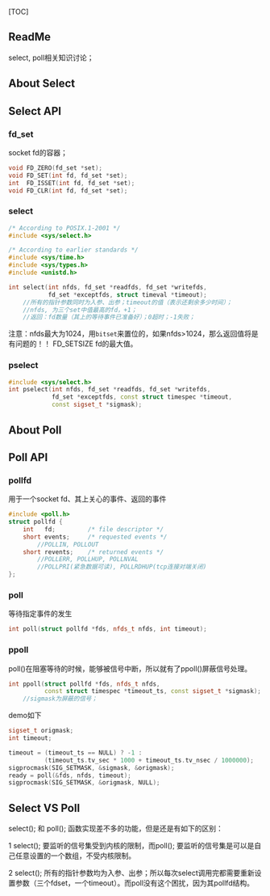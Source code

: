 [TOC]



## ReadMe

select, poll相关知识讨论；



## About Select





## Select API



### fd_set

socket fd的容器；

```cpp
void FD_ZERO(fd_set *set);
void FD_SET(int fd, fd_set *set);
int  FD_ISSET(int fd, fd_set *set);
void FD_CLR(int fd, fd_set *set);
```



### select

```cpp
/* According to POSIX.1-2001 */
#include <sys/select.h>

/* According to earlier standards */
#include <sys/time.h>
#include <sys/types.h>
#include <unistd.h>

int select(int nfds, fd_set *readfds, fd_set *writefds,
           fd_set *exceptfds, struct timeval *timeout);
	//所有的指针参数同时为入参、出参；timeout的值（表示还剩余多少时间）；
	//nfds, 为三个set中值最高的fd，+1；
	//返回：fd数量（其上的等待事件已准备好）；0超时；-1失败；
```

注意：nfds最大为1024，用`bitset`来置位的，如果nfds>1024，那么返回值将是有问题的！！
FD_SETSIZE fd的最大值。

### pselect

````cpp
#include <sys/select.h>
int pselect(int nfds, fd_set *readfds, fd_set *writefds,
            fd_set *exceptfds, const struct timespec *timeout,
            const sigset_t *sigmask);
````





## About Poll





## Poll API



### pollfd

用于一个socket fd、其上关心的事件、返回的事件

```cpp
#include <poll.h>
struct pollfd {
    int   fd;         /* file descriptor */
    short events;     /* requested events */
    	//POLLIN, POLLOUT
    short revents;    /* returned events */
    	//POLLERR, POLLHUP, POLLNVAL
    	//POLLPRI(紧急数据可读), POLLRDHUP(tcp连接对端关闭)
};

```



### poll

等待指定事件的发生

```cpp
int poll(struct pollfd *fds, nfds_t nfds, int timeout);
```



### ppoll

poll()在阻塞等待的时候，能够被信号中断，所以就有了ppoll()屏蔽信号处理。

```cpp
int ppoll(struct pollfd *fds, nfds_t nfds, 
          const struct timespec *timeout_ts, const sigset_t *sigmask);
	//sigmask为屏蔽的信号；
```



demo如下

```cpp
sigset_t origmask;
int timeout;

timeout = (timeout_ts == NULL) ? -1 :
          (timeout_ts.tv_sec * 1000 + timeout_ts.tv_nsec / 1000000);
sigprocmask(SIG_SETMASK, &sigmask, &origmask);
ready = poll(&fds, nfds, timeout);
sigprocmask(SIG_SETMASK, &origmask, NULL);
```





## Select VS Poll

select(); 和 poll(); 函数实现差不多的功能，但是还是有如下的区别：

1 select(); 要监听的信号集受到内核的限制，而poll(); 要监听的信号集是可以是自己任意设置的一个数组，不受内核限制。

2 select(); 所有的指针参数均为入参、出参；所以每次select调用完都需要重新设置参数（三个fdset，一个timeout）。而poll没有这个困扰，因为其pollfd结构。


